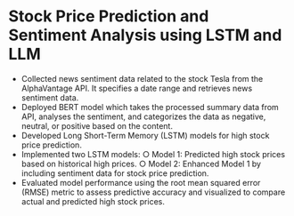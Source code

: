 # Stock Price Prediction and Sentiment Analysis using LSTM and LLM

- Collected news sentiment data related to the stock Tesla from the AlphaVantage API. It specifies a date range and retrieves news sentiment data.
- Deployed BERT model which takes the processed summary data from API, analyses the sentiment, and categorizes the data as negative, neutral, or positive based on the content.
- Developed Long Short-Term Memory (LSTM) models for high stock price prediction.
- Implemented two LSTM models:
	○	Model 1: Predicted high stock prices based on historical high prices.
	○	Model 2: Enhanced Model 1 by including sentiment data for stock price prediction.
- Evaluated model performance using the root mean squared error (RMSE) metric to assess predictive accuracy and visualized to compare actual and predicted high stock prices.
